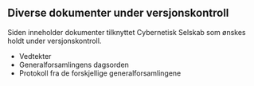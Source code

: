 ## Diverse dokumenter under versjonskontroll

Siden inneholder dokumenter tilknyttet Cybernetisk Selskab som ønskes holdt under versjonskontroll.

- Vedtekter
- Generalforsamlingens dagsorden
- Protokoll fra de forskjellige generalforsamlingene
